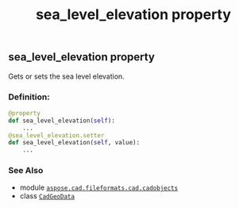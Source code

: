 ﻿---
title: sea_level_elevation property
second_title: Aspose.CAD for Python via .NET API References
description: 
type: docs
weight: 370
url: /python-net/aspose.cad.fileformats.cad.cadobjects/cadgeodata/sea_level_elevation/
is_root: false
---

## sea_level_elevation property


Gets or sets the sea level elevation.
### Definition:
```python
@property
def sea_level_elevation(self):
    ...
@sea_level_elevation.setter
def sea_level_elevation(self, value):
    ...
```

### See Also
* module [`aspose.cad.fileformats.cad.cadobjects`](../../)
* class [`CadGeoData`](/cad/python-net/aspose.cad.fileformats.cad.cadobjects/cadgeodata)
